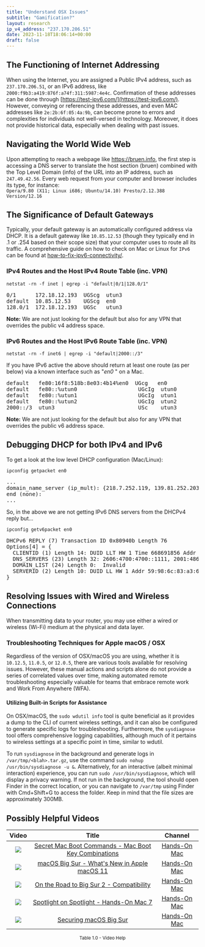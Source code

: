 ```yaml
---
title: "Understand OSX Issues"
subtitle: "Gamification?"
layout: research
ip_v4_address: "237.170.206.51"
date: 2023-11-18T18:06:14+00:00
draft: false
---
```


## The Functioning of Internet Addressing

When using the Internet, you are assigned a Public IPv4 address, such as ```237.170.206.51```, or an IPv6 address, like ```2000:f9b3:a419:876f:a74f:311:5987:4e4c```. Confirmation of these addresses can be done through [https://test-ipv6.com/](https://test-ipv6.com/). However, conveying or referencing these addresses, and even MAC addresses like ```2e:2b:6f:05:4a:9b```, can become prone to errors and complexities for individuals not well-versed in technology. Moreover, it does not provide historical data, especially when dealing with past issues.
## Navigating the World Wide Web

Upon attempting to reach a webpage like https://bruen.info, the first step is accessing a DNS server to translate the host section (bruen) combined with the Top Level Domain (info) of the URL into an IP address, such as ```247.49.42.56```. Every web request from your computer and browser includes its type, for instance: <br>```Opera/9.80 (X11; Linux i686; Ubuntu/14.10) Presto/2.12.388 Version/12.16```
## The Significance of Default Gateways

Typically, your default gateway is an automatically configured address via DHCP. It is a default gateway like ```10.85.12.53``` (though they typically end in .1 or .254 based on their scope size) that your computer uses to route all its traffic. A comprehensive guide on how to check on Mac or Linux for ```IPv6``` can be found at [how-to-fix-ipv6-connectivity/](/blog/how-to-fix-ipv6-connectivity/).
### IPv4 Routes and the Host IPv4 Route Table (inc. VPN)
```netstat -rn -f inet | egrep -i "default|0/1|128.0/1"```

<pre>
0/1      172.18.12.193  UGScg  utun3
default  10.85.12.53    UGScg  en0
128.0/1  172.18.12.193  UGSc   utun3</pre>

**Note:** We are not just looking for the default but also for any VPN that overrides the public v4 address space.

### IPv6 Routes and the Host IPv6 Route Table (inc. VPN)
```netstat -rn -f inet6 | egrep -i "default|2000::/3"```

If you have IPv6 active the above should return at least one route (as per below) via a known interface such as "_en0_ " on a Mac. 

<pre>
default   fe80:16f8:518b:8e03:4b14%en0  UGcg   en0
default   fe80::%utun0                   UGcIg  utun0
default   fe80::%utun1                   UGcIg  utun1
default   fe80::%utun2                   UGcIg  utun2
2000::/3  utun3                          USc    utun3</pre>

**Note:** We are not just looking for the default but also for any VPN that overrides the public v6 address space.
<br>

## Debugging DHCP for both IPv4 and IPv6

To get a look at the low level DHCP configuration (Mac/Linux): 

```ipconfig getpacket en0```

<pre>
...
domain_name_server (ip_mult): {218.7.252.119, 139.81.252.203}
end (none):
...</pre>

So, in the above we are not getting IPv6 DNS servers from the DHCPv4 reply but...

```ipconfig getv6packet en0```

<pre>
DHCPv6 REPLY (7) Transaction ID 0x80940b Length 76
Options[4] = {
  CLIENTID (1) Length 14: DUID LLT HW 1 Time 668691856 Addr 2e:2b:6f:05:4a:9b
  DNS_SERVERS (23) Length 32: 2606:4700:4700::1111, 2001:4860:4860::8844
  DOMAIN_LIST (24) Length 0:  Invalid
  SERVERID (2) Length 10: DUID LL HW 1 Addr 59:98:6c:83:a3:64
}</pre>




## Resolving Issues with Wired and Wireless Connections
When transmitting data to your router, you may use either a wired or wireless (Wi-Fi) medium at the physical and data layer.
### Troubleshooting Techniques for Apple macOS / OSX
Regardless of the version of OSX/macOS you are using, whether it is ```10.12.5```, ```11.0.5```, or ```12.0.5```, there are various tools available for resolving issues. However, these manual actions and scripts alone do not provide a series of correlated values over time, making automated remote troubleshooting especially valuable for teams that embrace remote work and Work From Anywhere (WFA).
#### Utilizing Built-in Scripts for Assistance
On OSX/macOS, the ```sudo wdutil info``` tool is quite beneficial as it provides a dump to the CLI of current wireless settings, and it can also be configured to generate specific logs for troubleshooting. Furthermore, the ```sysdiagnose``` tool offers comprehensive logging capabilities, although much of it pertains to wireless settings at a specific point in time, similar to wdutil.

To run ```sysdiagnose``` in the background and generate logs in ```/var/tmp/<blah>.tar.gz```, use the command ```sudo nohup /usr/bin/sysdiagnose -u &```. Alternatively, for an interactive (albeit minimal interaction) experience, you can run ```sudo /usr/bin/sysdiagnose```, which will display a privacy warning. If not run in the background, the tool should open Finder in the correct location, or you can navigate to ```/var/tmp``` using Finder with Cmd+Shift+G to access the folder. Keep in mind that the file sizes are approximately 300MB.
## Possibly Helpful Videos

<link href="/plugins/lity/css/lity.min.css" rel="stylesheet">
<script src="/plugins/lity/js/lity.min.js"></script>
<div class="table1-start"></div>

|Video | Title | Channel |
| :---: | :---: | :---: |
|<a href="https://www.youtube.com/watch?v=VwNYWAxHCgM" data-lity><img src="https://i.ytimg.com/vi/VwNYWAxHCgM/default.jpg" class="img-fluid"></a>|<a href="https://www.youtube.com/watch?v=VwNYWAxHCgM" data-lity>Secret Mac Boot Commands - Mac Boot Key Combinations</a>|<a target="_blank" href="https://www.youtube.com/channel/UCg43DP8MdHVcl4rFK_delBg" >Hands-On Mac</a>|
|<a href="https://www.youtube.com/watch?v=JMKi6o9kaZI" data-lity><img src="https://i.ytimg.com/vi/JMKi6o9kaZI/default.jpg" class="img-fluid"></a>|<a href="https://www.youtube.com/watch?v=JMKi6o9kaZI" data-lity>macOS Big Sur - What&#39;s New in Apple macOS 11</a>|<a target="_blank" href="https://www.youtube.com/channel/UCg43DP8MdHVcl4rFK_delBg" >Hands-On Mac</a>|
|<a href="https://www.youtube.com/watch?v=HEbK-Tignuc" data-lity><img src="https://i.ytimg.com/vi/HEbK-Tignuc/default.jpg" class="img-fluid"></a>|<a href="https://www.youtube.com/watch?v=HEbK-Tignuc" data-lity>On the Road to Big Sur 2 - Compatibility</a>|<a target="_blank" href="https://www.youtube.com/channel/UCg43DP8MdHVcl4rFK_delBg" >Hands-On Mac</a>|
|<a href="https://www.youtube.com/watch?v=RslZ4W1EPqk" data-lity><img src="https://i.ytimg.com/vi/RslZ4W1EPqk/default.jpg" class="img-fluid"></a>|<a href="https://www.youtube.com/watch?v=RslZ4W1EPqk" data-lity>Spotlight on Spotlight - Hands-On Mac 7</a>|<a target="_blank" href="https://www.youtube.com/channel/UCg43DP8MdHVcl4rFK_delBg" >Hands-On Mac</a>|
|<a href="https://www.youtube.com/watch?v=7KdhJimuhNw" data-lity><img src="https://i.ytimg.com/vi/7KdhJimuhNw/default.jpg" class="img-fluid"></a>|<a href="https://www.youtube.com/watch?v=7KdhJimuhNw" data-lity>Securing macOS Big Sur</a>|<a target="_blank" href="https://www.youtube.com/channel/UCg43DP8MdHVcl4rFK_delBg" >Hands-On Mac</a>|

<center><small>Table 1.0 - Video Help</small></center>
 <br>
<div class="table1-end"></div>
<script type="text/javascript">
(function() {
    $('div.table1-start').nextUntil('div.table1-end', 'table').addClass('table thead-dark table-striped table-responsive rounded').attr('id', 't1');
    $('#t1').find('thead').addClass('thead-dark');
})();
</script>
